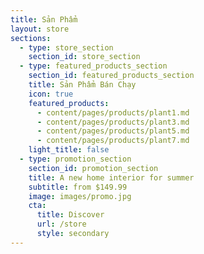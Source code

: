 ```yaml
---
title: Sản Phẩm
layout: store
sections:
  - type: store_section
    section_id: store_section
  - type: featured_products_section
    section_id: featured_products_section
    title: Sản Phẩm Bán Chạy
    icon: true
    featured_products:
      - content/pages/products/plant1.md
      - content/pages/products/plant3.md
      - content/pages/products/plant5.md
      - content/pages/products/plant7.md
    light_title: false
  - type: promotion_section
    section_id: promotion_section
    title: A new home interior for summer
    subtitle: from $149.99
    image: images/promo.jpg
    cta:
      title: Discover
      url: /store
      style: secondary
---
```

